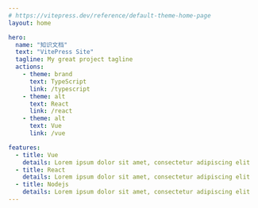 ```yaml
---
# https://vitepress.dev/reference/default-theme-home-page
layout: home

hero:
  name: "知识文档"
  text: "VitePress Site"
  tagline: My great project tagline
  actions:
    - theme: brand
      text: TypeScript
      link: /typescript
    - theme: alt
      text: React
      link: /react
    - theme: alt
      text: Vue
      link: /vue

features:
  - title: Vue
    details: Lorem ipsum dolor sit amet, consectetur adipiscing elit
  - title: React
    details: Lorem ipsum dolor sit amet, consectetur adipiscing elit
  - title: Nodejs
    details: Lorem ipsum dolor sit amet, consectetur adipiscing elit
---
```


